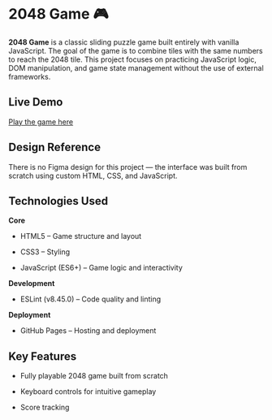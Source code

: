 # 2048 Game 🎮

**2048 Game** is a classic sliding puzzle game built entirely with vanilla JavaScript.
The goal of the game is to combine tiles with the same numbers to reach the 2048 tile.
This project focuses on practicing JavaScript logic, DOM manipulation, and game state management without the use of external frameworks.

## Live Demo

[Play the game here](https://mykytalandar.github.io/2048-Game/)

## Design Reference

There is no Figma design for this project — the interface was built from scratch using custom HTML, CSS, and JavaScript.

## Technologies Used
**Core**

- HTML5 – Game structure and layout

- CSS3 – Styling

- JavaScript (ES6+) – Game logic and interactivity

**Development**

- ESLint (v8.45.0) – Code quality and linting

**Deployment**

- GitHub Pages – Hosting and deployment

## Key Features

- Fully playable 2048 game built from scratch

- Keyboard controls for intuitive gameplay

- Score tracking
